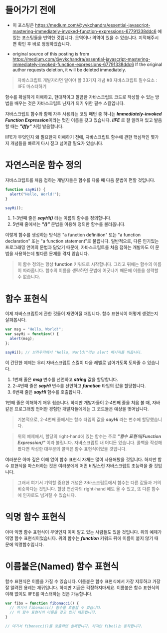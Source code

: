 # 들어가기 전에

- 이 포스팅은 https://medium.com/@vvkchandra/essential-javascript-mastering-immediately-invoked-function-expressions-67791338ddc6 에 있는 포스팅들을 번역한 것입니다. 오역이나 의역이 있을 수 있습니다. 지적해주시면 확인 후 바로 정정하겠습니다.

- original source of this posting is from https://medium.com/@vvkchandra/essential-javascript-mastering-immediately-invoked-function-expressions-67791338ddc6 If the original author requests deletion, it will be deleted immediately.

> 자바스크립트 개발자라면 알아야 할 33가지 개념 #8 자바스크립트 필수요소 : IIFE 마스터하기

함수를 확실하게 이해하고, 현대적이고 깔끔한 자바스크립트 코드로 작성할 수 있는 방법을 배우는 것은 자바스크립트 닌자가 되기 위한 필수 스킬입니다.

자바스크립트 함수와 함께 자주 사용되는 코딩 패턴 중 하나는 ***Immediately-invoked Function Expression***이라는 멋진 이름을 갖고 있습니다. ***IIFE*** 로 잘 알려져 있고 발음할 때는 ***"iffy"*** 처럼 발음합니다.

IIFE가 무엇인지 왜 필요한지 이해하기 전에, 자바스크립트 함수에 관한 핵심적인 몇가지 개념들을 빠르게 다시 짚고 넘어갈 필요가 있습니다.

# 자연스러운 함수 정의

자바스크립트를 처음 접하는 개발자들은 함수를 다룰 때 다음 문법이 편할 것입니다.

```js
function sayHi() {
  alert("Hello, World!");  
}

sayHi();
```

1. 1-3번째 줄은 ***sayHi()*** 라는 이름의 함수를 정의합니다.
2. 5번째 줄에서는 ***"()"*** 문법을 이용해 정의한 함수를 불러옵니다.

이렇게 함수를 생성하는 방식은 "a function definition" 또는 "a function declaration" 또는 "a function statement"로 불립니다. 일반적으로, 다른 인기있는 프로그래밍 언어의 문법과 닮았기 때문에, 자바스크립트를 처음 접하는 개발자도 이 문법을 사용하는데 별다른 문제를 겪지 않습니다.

> 이 함수 정의는 항상 **function** 키워드로 시작합니다. 그리고 뒤에는 함수의 이름이 따라옵니다. 함수의 이름을 생략하면 문법에 어긋나기 때문에 이름을 생략할 수 없습니다.

# 함수 표현식

이제 자바스크립트에 관한 것들이 재밌어질 때입니다. 함수 표현식이 어떻게 생겼는지 살펴봅시다.

```js
var msg = "Hello, World!";
var sayHi = function() {
  alert(msg);  
};

sayHi(); // 브라우저에서 "Hello, World!"라는 alert 메시지를 띄웁니다.
```

이 간단한 예제는 우리 자바스크립트 스킬이 다음 레벨로 넘어가도록 도와줄 수 있습니다.

1. 1번째 줄은 ***msg*** 변수를 선언하고 ***string*** 값을 할당합니다.
2. 2-4번째 줄은 ***sayHi*** 변수를 선언하고 ***function*** 타입의 값을 할당합니다.
3. 6번째 줄은 ***sayHi*** 함수를 호출합니다.

1번째 줄은 이해하기 매우 쉽습니다. 하지만 개발자들이 2-4번째 줄을 처음 볼 때, 자바같은 프로그래밍 언어만 경험한 개발자들에게는 그 코드들은 예상을 벗어납니다.

> 기본적으로, 2-4번째 줄에서는 함수 타입의 값을 ***sayHi*** 라는 변수에 할당했습니다.

> 위의 예제에서, 할당의 right-hand에 있는 함수는 주로 ***"함수 표현식(Function Expression)"*** 이라 불립니다. 자바스크립트 내 어디든 있습니다. 콜백을 작성해봤다면 작성한 대부분의 콜백은 함수 표현식이었을 것입니다.

여러분은 아마 깊은 이해 없이 함수 표현식 자체는 많이 사용해봤을 것입니다. 하지만 함수 표현식을 마스터하는 것은 여러분에게 어떤 비밀스런 자바스크립트 초능력을 줄 것입니다.

> 그래서 여기서 기억할 중요한 개념은 자바스크립트에서 함수는 다른 값들과 거의 비슷하다는 것입니다. 할당 연산자의 right-hand 에도 올 수 있고, 또 다른 함수에 인자로도 넘겨질 수 있습니다.

# 익명 함수 표현식

아마 익명 함수 표현식이 무엇인지 이미 알고 있는 사람들도 있을 것입니다. 위의 예제가 익명 함수 표현식이었습니다. 위의 함수는 ***function*** 키워드 뒤에 이름이 붙지 않기 때문에 익명함수입니다.

# 이름붙은(Named) 함수 표현식

함수 표현식은 이름을 가질 수 있습니다. 이름붙은 함수 표현식에서 가장 지루하고 가장 잘 알려진 용례는 재귀입니다. 하지만 지금은 걱정하지마세요. 이름붙은 함수 표현식의 이해 없이도 IIFE를 마스터하는 것은 가능합니다.

```js
var fibo = function fibonacci() {
  // 여기서 fibonacci() 함수를 호출할 수 있습니다.
  // 이 함수 표현식이 이름을 갖고 있기 때문입니다.
}

// 여기서 fibonacci()를 호출하면 실패합니다. 하지만 fibo()는 동작합니다.
```

